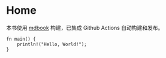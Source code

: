 # Home

本书使用 [mdbook](https://rust-lang.github.io/mdBook/) 构建，已集成 Github Actions 自动构建和发布。

```rust,editable
fn main() {
    println!("Hello, World!");
}
```